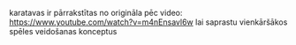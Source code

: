 karatavas ir pārrakstītas no origināla pēc video:
https://www.youtube.com/watch?v=m4nEnsavl6w
lai saprastu vienkāršākos spēles veidošanas konceptus
